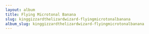 ```yaml
---
layout: album
title: Flying Microtonal Banana
slug: kinggizzardthelizardwizard-flyingmicrotonalbanana
album_slug: kinggizzardthelizardwizard-flyingmicrotonalbanana
---
```

